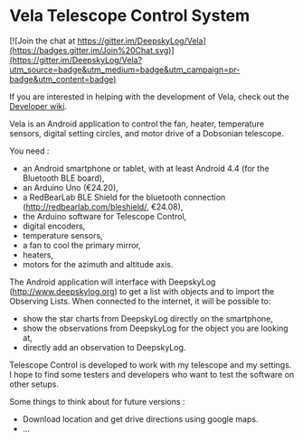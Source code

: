Vela Telescope Control System
=============================

[![Join the chat at https://gitter.im/DeepskyLog/Vela](https://badges.gitter.im/Join%20Chat.svg)](https://gitter.im/DeepskyLog/Vela?utm_source=badge&utm_medium=badge&utm_campaign=pr-badge&utm_content=badge)

If you are interested in helping with the development of Vela, check out the [Developer wiki](https://github.com/DeepskyLog/Vela/wiki/Developers-page).

Vela is an Android application to control the fan, heater, temperature sensors,
digital setting circles, and motor drive of a Dobsonian telescope.

You need :
  - an Android smartphone or tablet, with at least Android 4.4 (for the Bluetooth BLE board),
  - an Arduino Uno (€24.20),
  - a RedBearLab BLE Shield for the bluetooth connection (http://redbearlab.com/bleshield/, €24.08),
  - the Arduino software for Telescope Control,
  - digital encoders,
  - temperature sensors,
  - a fan to cool the primary mirror,
  - heaters,
  - motors for the azimuth and altitude axis.

The Android application will interface with DeepskyLog (http://www.deepskylog.org) to get a list with objects
and to import the Observing Lists. When connected to the internet, it will be possible to:
  - show the star charts from DeepskyLog directly on the smartphone,
  - show the observations from DeepskyLog for the object you are looking at,
  - directly add an observation to DeepskyLog.

Telescope Control is developed to work with my telescope and my settings. I hope to find some testers and developers
who want to test the software on other setups.

Some things to think about for future versions :
  - Download location and get drive directions using google maps.
  - ...
